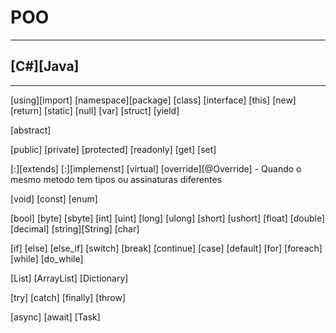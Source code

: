 # POO
---
## [C#][Java]
---
<!-- Poo -->
[using][import]
[namespace][package]
[class] <!-- Modelo de Objeto -->
[interface] <!-- Classe que não implementa métodos -->
[this] <!-- Referência a uma variável da Classe atual -->
[new] <!-- Instância de objeto -->
[return] <!-- Retorno de método ou função com tipagem diferente de void -->
[static]
[null] <!-- Valor nulo -->
[var] <!-- Variável global -->
[struct] <!-- Tupla ou valores diversos com um identificador -->
[yield]



<!-- Abstração -->
[abstract]



<!-- Encapsulamento -->
[public] <!-- Modificador de acesso aberto -->
[private] <!-- Modificador de acesso fechado -->
[protected] <!-- Modificador de acesso aberto apenas para classes herdeiras -->
[readonly]
[get] <!-- Propriedade de consulta -->
[set] <!-- Propriedade modificadora -->



<!-- Herança -->
[:][extends] <!-- Herdar de uma classe pai -->
[:][implemenst] <!-- Implementar uma classe pai -->
    <!-- Sobrescrita -->
    [virtual]
    [override][@Override]
    <!-- Sobrecarga -->
    - Quando o mesmo metodo tem tipos ou assinaturas diferentes
    <!-- public void metodo(int inteiro){
        ...
    }
    public void metodo(string texto){
        ...
    }
    public string metodo(string texto){
        ...
    } -->



<!-- Polimorfismo -->



<!-- Tipos primitivos -->
[void] <!-- Tipo vazio -->
[const] <!-- Valor constante -->
[enum] <!-- Enumeração de valores -->

[bool] <!-- true e false -->
[byte] <!-- 0 a 255 -->
[sbyte] <!-- -128 a 127  -->
[int] <!-- -2147483648 a 2147483647 -->
[uint] <!-- 0 a 4294967295 -->
[long] <!-- -9223372036854775808 a 9223372036854775807 -->
[ulong] <!-- 0 a 18446744073709551615 -->
[short] <!-- -32768 a 32767 -->
[ushort] <!-- 0 a 65535 -->
[float] <!-- -3.402823E+38 a 3.402823E+38 -->
[double] <!-- -1.79769313486231E+308d a 1.79769313486231E+308d -->
[decimal] <!-- 7.9228162514264337593543950335m -->
[string][String] <!-- "teste" -->
[char] <!-- 't' -->



<!-- Estruturas de dados e Lógicos -->
[if]
[else]
[else_if]
[switch]
[break]
[continue]
[case]
[default]
[for]
[foreach]
[while]
[do_while]



<!-- Coleções -->
[List]
[ArrayList]
[Dictionary]



<!-- Tratamento de Exceção -->
[try]
[catch]
[finally]
[throw]



<!-- Assincronismo -->
[async]
[await]
[Task]

